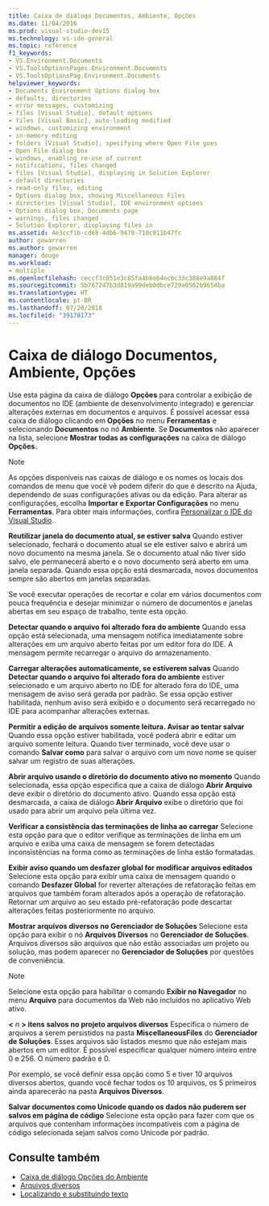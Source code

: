 ```yaml
---
title: Caixa de diálogo Documentos, Ambiente, Opções
ms.date: 11/04/2016
ms.prod: visual-studio-dev15
ms.technology: vs-ide-general
ms.topic: reference
f1_keywords:
- VS.Environment.Documents
- VS.ToolsOptionsPages.Environment.Documents
- VS.ToolsOptionsPag.Environment.Documents
helpviewer_keywords:
- Documents Environment Options dialog box
- defaults, directories
- error messages, customizing
- files [Visual Studio], default options
- files [Visual Basic], auto-loading modified
- windows, customizing environment
- in-memory editing
- folders [Visual Studio], specifying where Open File goes
- Open File dialog box
- windows, enabling re-use of current
- notifications, files changed
- files [Visual Studio], displaying in Solution Explorer
- default directories
- read-only files, editing
- Options dialog box, showing Miscellaneous Files
- directories [Visual Studio], IDE environment options
- Options dialog box, Documents page
- warnings, files changed
- Solution Explorer, displaying files in
ms.assetid: 4e3ccf1b-cd68-4db6-9470-710c911b47fc
author: gewarren
ms.author: gewarren
manager: douge
ms.workload:
- multiple
ms.openlocfilehash: ceccf3c051e3c85fa4b8e64ecbc33c388e9a884f
ms.sourcegitcommit: 5b767247b3d819a99deb0dbce729a0562b9654ba
ms.translationtype: HT
ms.contentlocale: pt-BR
ms.lasthandoff: 07/20/2018
ms.locfileid: "39178173"
---
```

# <a name="documents-environment-options-dialog-box"></a>Caixa de diálogo Documentos, Ambiente, Opções
Use esta página da caixa de diálogo **Opções** para controlar a exibição de documentos no IDE (ambiente de desenvolvimento integrado) e gerenciar alterações externas em documentos e arquivos. É possível acessar essa caixa de diálogo clicando em **Opções** no menu **Ferramentas** e selecionando **Documentos** no nó **Ambiente**. Se **Documentos** não aparecer na lista, selecione **Mostrar todas as configurações** na caixa de diálogo **Opções**.

> [!NOTE]
> As opções disponíveis nas caixas de diálogo e os nomes os locais dos comandos de menu que você vê podem diferir do que é descrito na Ajuda, dependendo de suas configurações ativas ou da edição. Para alterar as configurações, escolha **Importar e Exportar Configurações** no menu **Ferramentas**. Para obter mais informações, confira [Personalizar o IDE do Visual Studio](../../ide/personalizing-the-visual-studio-ide.md).


 **Reutilizar janela do documento atual, se estiver salva** Quando estiver selecionado, fechará o documento atual se ele estiver salvo e abrirá um novo documento na mesma janela. Se o documento atual não tiver sido salvo, ele permanecerá aberto e o novo documento será aberto em uma janela separada. Quando essa opção está desmarcada, novos documentos sempre são abertos em janelas separadas.

 Se você executar operações de recortar e colar em vários documentos com pouca frequência e desejar minimizar o número de documentos e janelas abertas em seu espaço de trabalho, tente esta opção.

 **Detectar quando o arquivo foi alterado fora do ambiente** Quando essa opção está selecionada, uma mensagem notifica imediatamente sobre alterações em um arquivo aberto feitas por um editor fora do IDE. A mensagem permite recarregar o arquivo do armazenamento.

 **Carregar alterações automaticamente, se estiverem salvas** Quando **Detectar quando o arquivo foi alterado fora do ambiente** estiver selecionado e um arquivo aberto no IDE for alterado fora do IDE, uma mensagem de aviso será gerada por padrão. Se essa opção estiver habilitada, nenhum aviso será exibido e o documento será recarregado no IDE para acompanhar alterações externas.

 **Permitir a edição de arquivos somente leitura. Avisar ao tentar salvar** Quando essa opção estiver habilitada, você poderá abrir e editar um arquivo somente leitura. Quando tiver terminado, você deve usar o comando **Salvar como** para salvar o arquivo com um novo nome se quiser salvar um registro de suas alterações.

 **Abrir arquivo usando o diretório do documento ativo no momento** Quando selecionada, essa opção especifica que a caixa de diálogo **Abrir Arquivo** deve exibir o diretório do documento ativo. Quando essa opção está desmarcada, a caixa de diálogo **Abrir Arquivo** exibe o diretório que foi usado para abrir um arquivo pela última vez.

 **Verificar a consistência das terminações de linha ao carregar** Selecione esta opção para que o editor verifique as terminações de linha em um arquivo e exiba uma caixa de mensagem se forem detectadas inconsistências na forma como as terminações de linha estão formatadas.

 **Exibir aviso quando um desfazer global for modificar arquivos editados** Selecione esta opção para exibir uma caixa de mensagem quando o comando **Desfazer Global** for reverter alterações de refatoração feitas em arquivos que também foram alterados após a operação de refatoração. Retornar um arquivo ao seu estado pré-refatoração pode descartar alterações feitas posteriormente no arquivo.

 **Mostrar arquivos diversos no Gerenciador de Soluções** Selecione esta opção para exibir o nó **Arquivos Diversos** no **Gerenciador de Soluções**. Arquivos diversos são arquivos que não estão associadas um projeto ou solução, mas podem aparecer no **Gerenciador de Soluções** por questões de conveniência.

> [!NOTE]
> Selecione esta opção para habilitar o comando **Exibir no Navegador** no menu **Arquivo** para documentos da Web não incluídos no aplicativo Web ativo.

 **\<** *n* **> itens salvos no projeto arquivos diversos** Especifica o número de arquivos a serem persistidos na pasta **MiscellaneousFiles** do **Gerenciador de Soluções**. Esses arquivos são listados mesmo que não estejam mais abertos em um editor. É possível especificar qualquer número inteiro entre 0 e 256. O número padrão é 0.

 Por exemplo, se você definir essa opção como 5 e tiver 10 arquivos diversos abertos, quando você fechar todos os 10 arquivos, os 5 primeiros ainda aparecerão na pasta **Arquivos Diversos**.

 **Salvar documentos como Unicode quando os dados não puderem ser salvos em página de código** Selecione esta opção para fazer com que os arquivos que contenham informações incompatíveis com a página de código selecionada sejam salvos como Unicode por padrão.

## <a name="see-also"></a>Consulte também

- [Caixa de diálogo Opções do Ambiente](../../ide/reference/environment-options-dialog-box.md)
- [Arquivos diversos](../../ide/reference/miscellaneous-files.md)
- [Localizando e substituindo texto](../../ide/finding-and-replacing-text.md)